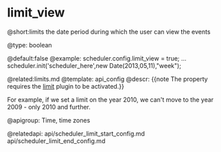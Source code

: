 limit_view
=============
@short:limits the date period during which the user can view the events
	

@type: boolean

@default:false
@example:
scheduler.config.limit_view  = true;
...
scheduler.init('scheduler_here',new Date(2013,05,11),"week");

@related:limits.md
@template:	api_config
@descr:
{{note The property requires the [limit](extensions_list.md#limit) plugin to be activated.}}

For example, if we set a limit on the year 2010,  we can't move to the year 2009  - only 2010 and further.

@apigroup: Time, time zones

@relatedapi:
api/scheduler_limit_start_config.md
api/scheduler_limit_end_config.md